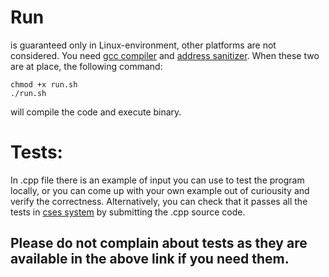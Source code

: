 # Run
is guaranteed only in Linux-environment, other platforms are not considered. You need [gcc compiler](https://gcc.gnu.org/) and [address sanitizer](https://en.wikipedia.org/wiki/AddressSanitizer).
When these two are at place, the following command:
```
chmod +x run.sh
./run.sh
``` 
will compile the code and execute binary.
# Tests:
In .cpp file there is an example of input you can use to test the program locally, or you can come up with your own example out of curiousity and verify the correctness. 
Alternatively, you can check that it passes all the tests in [cses system](https://cses.fi/problemset/task/1193/) by submitting the .cpp source code. 
## Please do not complain about tests as they are available in the above link if you need them.
